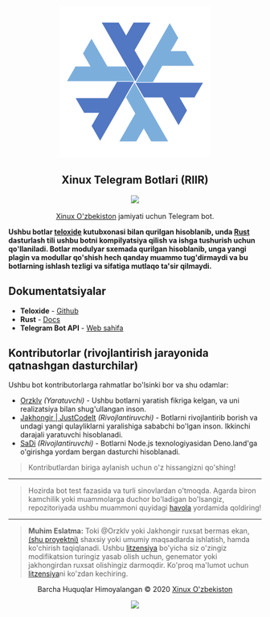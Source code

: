 <p align="center"><a href="https://t.me/xinuxuz" target="_blank"><img height="300" width="300" src="./.github/assets/logo.png"/></a></p>

<h2 align="center">Xinux Telegram Botlari (RIIR)</h2>

<p align="center">
  <a href="https://github.com/xinux-org/telegram/actions/workflows/test.yml">
    <img src="https://github.com/xinux-org/telegram/actions/workflows/test.yml/badge.svg"/>
  </a>
</p>

<p align="center"><a href="https://t.me/s/xinuxuz" target="_blank">Xinux O'zbekiston</a> jamiyati uchun Telegram bot.</p>

**Ushbu botlar [teloxide](https://github.com/teloxide/teloxide) kutubxonasi bilan
qurilgan hisoblanib, unda [Rust](https://www.rust-lang.org) dasturlash tili ushbu 
botni kompilyatsiya qilish va ishga tushurish uchun qo'llaniladi. Botlar modulyar 
sxemada  qurilgan hisoblanib, unga yangi plagin va modullar qo'shish hech qanday 
muammo tug'dirmaydi va bu botlarning ishlash tezligi va sifatiga mutlaqo ta'sir
qilmaydi.**

## Dokumentatsiyalar

- **Teloxide** - [Github](https://github.com/teloxide/teloxide)
- **Rust** - [Docs](https://doc.rust-lang.uz/book/)
- **Telegram Bot API** - [Web sahifa](https://core.telegram.org/bots/api)

## Kontributorlar (rivojlantirish jarayonida qatnashgan dasturchilar)

Ushbu bot kontributorlarga rahmatlar bo'lsinki bor va shu odamlar:

- [Orzklv](https://github.com/orzklv) _(Yaratuvchi)_ - Ushbu botlarni
  yaratish fikriga kelgan, va uni realizatsiya bilan shug'ullangan inson.
- [Jakhongir | JustCodeIt](https://github.com/Jakhongiirr)
  _(Rivojlantiruvchi)_ - Botlarni rivojlantirib borish va undagi yangi
  qulayliklarni yaralishiga sababchi bo'lgan inson. Ikkinchi darajali yaratuvchi
  hisoblanadi.
- [SaDi](https://github.com/sad1go0) _(Rivojlantiruvchi)_ - Botlarni Node.js
  texnologiyasidan Deno.land'ga o'girishga yordam bergan dasturchi hisoblanadi.

> Kontributlardan biriga aylanish uchun o'z hissangizni qo'shing!

---

> Hozirda bot test fazasida va turli sinovlardan o'tmoqda. Agarda biron
> kamchilik yoki muammolarga duchor bo'ladigan bo'lsangiz, repozitoriyada ushbu
> muammoni quyidagi [havola](https://github.com/xinux-org/telegram/issues/new)
> yordamida qoldiring!

---

> **Muhim Eslatma:** Toki @Orzklv yoki Jakhongir ruxsat bermas ekan,
> [(shu proyektni)](https://github.com/xinux-org/telegram) shaxsiy yoki umumiy
> maqsadlarda ishlatish, hamda ko'chirish taqiqlanadi. Ushbu
> [litzensiya](license) bo'yicha siz o'zingiz modifikatsion turingiz yasab olish
> uchun, genemator yoki jakhongirdan ruxsat olishingiz darmoqdir. Ko'proq
> ma'lumot uchun [litzensiya](license)ni ko'zdan kechiring.

<p align="center">Barcha Huquqlar Himoyalangan &copy; 2020 <a href="https://xinux.uz" target="_blank">Xinux O'zbekiston</a></p>

<p align="center"><a href="https://github.com/xinux-org/telegram/blob/main/LICENSE"><img src="https://img.shields.io/static/v1.svg?style=flat-square&label=License&message=CC0-1.0&logoColor=eceff4&logo=github&colorA=000000&colorB=ffffff"/></a></p>
